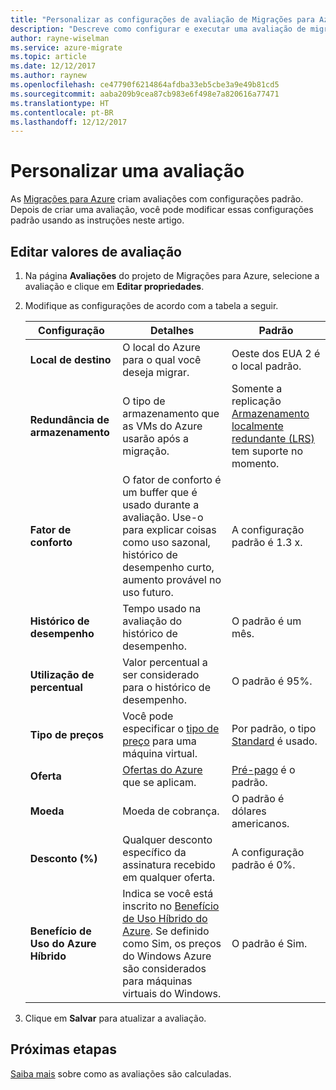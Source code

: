 ```yaml
---
title: "Personalizar as configurações de avaliação de Migrações para Azure | Microsoft Docs"
description: "Descreve como configurar e executar uma avaliação de migração de VMs VMware para o Azure usando o Planejador de Migrações para Azure"
author: rayne-wiselman
ms.service: azure-migrate
ms.topic: article
ms.date: 12/12/2017
ms.author: raynew
ms.openlocfilehash: ce47790f6214864afdba33eb5cbe3a9e49b81cd5
ms.sourcegitcommit: aaba209b9cea87cb983e6f498e7a820616a77471
ms.translationtype: HT
ms.contentlocale: pt-BR
ms.lasthandoff: 12/12/2017
---
```

# <a name="customize-an-assessment"></a>Personalizar uma avaliação

As [Migrações para Azure](migrate-overview.md) criam avaliações com configurações padrão. Depois de criar uma avaliação, você pode modificar essas configurações padrão usando as instruções neste artigo.


## <a name="edit-assessment-values"></a>Editar valores de avaliação

1. Na página **Avaliações** do projeto de Migrações para Azure, selecione a avaliação e clique em **Editar propriedades**.
2. Modifique as configurações de acordo com a tabela a seguir.

    **Configuração** | **Detalhes** | **Padrão**
    --- | --- | ---
    **Local de destino** | O local do Azure para o qual você deseja migrar. |  Oeste dos EUA 2 é o local padrão.
    **Redundância de armazenamento** | O tipo de armazenamento que as VMs do Azure usarão após a migração. | Somente a replicação [Armazenamento localmente redundante (LRS)](../storage/common/storage-redundancy.md#locally-redundant-storage) tem suporte no momento.
    **Fator de conforto** | O fator de conforto é um buffer que é usado durante a avaliação. Use-o para explicar coisas como uso sazonal, histórico de desempenho curto, aumento provável no uso futuro. | A configuração padrão é 1.3 x.
    **Histórico de desempenho** | Tempo usado na avaliação do histórico de desempenho. | O padrão é um mês.
    **Utilização de percentual** | Valor percentual a ser considerado para o histórico de desempenho. | O padrão é 95%.
    **Tipo de preços** | Você pode especificar o [tipo de preço](https://azure.microsoft.com/blog/basic-tier-virtual-machines-2/) para uma máquina virtual.  | Por padrão, o tipo [Standard](../virtual-machines/windows/sizes-general.md) é usado.
    **Oferta** | [Ofertas do Azure](https://azure.microsoft.com/support/legal/offer-details/) que se aplicam. | [Pré-pago](https://azure.microsoft.com/offers/ms-azr-0003p/) é o padrão.
    **Moeda** | Moeda de cobrança. | O padrão é dólares americanos.
    **Desconto (%)** | Qualquer desconto específico da assinatura recebido em qualquer oferta. | A configuração padrão é 0%.
    **Benefício de Uso do Azure Híbrido** | Indica se você está inscrito no [Benefício de Uso Híbrido do Azure](https://azure.microsoft.com/pricing/hybrid-use-benefit/). Se definido como Sim, os preços do Windows Azure são considerados para máquinas virtuais do Windows. | O padrão é Sim.

3. Clique em **Salvar** para atualizar a avaliação.


## <a name="next-steps"></a>Próximas etapas

[Saiba mais](concepts-assessment-calculation.md) sobre como as avaliações são calculadas.
